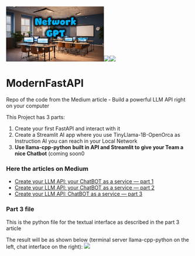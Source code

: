 <img src="https://github.com/fabiomatricardi/ModernFastAPI/raw/main/NtworkGPTbanner.jpg" height=150><img src="https://miro.medium.com/v2/resize:fit:1100/format:webp/1*pS7o_15V-Zndw8S9ysqixw.png" height=150><img src="https://github.com/fabiomatricardi/ModernFastAPI/raw/main/networkGPT3.png" height=150>



# ModernFastAPI
Repo of the code from the Medium article - Build a powerful LLM API right on your computer

This Project has 3 parts:
1. Create your first FastAPI and interact with it
2. Create a Streamlit AI app where you use TinyLlama-1B-OpenOrca as Instruction AI you can reach in your Local Network
3. **Use llama-cpp-python built in API and Streamlit to give your Team a nice Chatbot**   (coming soon0


### Here the articles on Medium

- [Create your LLM API: your ChatBOT as a service — part 1](https://medium.com/generative-ai/create-your-llm-api-your-chatbot-as-a-service-part-1-4d4213182a1a)
- [Create your LLM API: your ChatBOT as a service — part 2](https://generativeai.pub/create-your-llm-api-your-chatbot-as-a-service-part-2-b21eb6efea72)
- [Create your LLM API: ChatBOT as a service — part 3](https://generativeai.pub/create-your-llm-api-chatbot-as-a-service-part-3-ca336d56f0d3)

### Part 3 file
This is the python file for the textual interface as described in the part 3 article

The result will be as shown below (terminal server llama-cpp-python on the left, chat interface on the right):
<img src="https://github.com/fabiomatricardi/ModernFastAPI/raw/main/fastOpenAI-API1.gif" width=1000>
